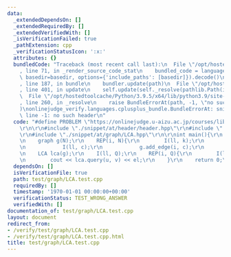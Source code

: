 ```yaml
---
data:
  _extendedDependsOn: []
  _extendedRequiredBy: []
  _extendedVerifiedWith: []
  _isVerificationFailed: true
  _pathExtension: cpp
  _verificationStatusIcon: ':x:'
  attributes: {}
  bundledCode: "Traceback (most recent call last):\n  File \"/opt/hostedtoolcache/Python/3.9.5/x64/lib/python3.9/site-packages/onlinejudge_verify/documentation/build.py\"\
    , line 71, in _render_source_code_stat\n    bundled_code = language.bundle(stat.path,\
    \ basedir=basedir, options={'include_paths': [basedir]}).decode()\n  File \"/opt/hostedtoolcache/Python/3.9.5/x64/lib/python3.9/site-packages/onlinejudge_verify/languages/cplusplus.py\"\
    , line 187, in bundle\n    bundler.update(path)\n  File \"/opt/hostedtoolcache/Python/3.9.5/x64/lib/python3.9/site-packages/onlinejudge_verify/languages/cplusplus_bundle.py\"\
    , line 401, in update\n    self.update(self._resolve(pathlib.Path(included), included_from=path))\n\
    \  File \"/opt/hostedtoolcache/Python/3.9.5/x64/lib/python3.9/site-packages/onlinejudge_verify/languages/cplusplus_bundle.py\"\
    , line 260, in _resolve\n    raise BundleErrorAt(path, -1, \"no such header\"\
    )\nonlinejudge_verify.languages.cplusplus_bundle.BundleErrorAt: snippet/at/graph/LCA.hpp:\
    \ line -1: no such header\n"
  code: "#define PROBLEM \"https://onlinejudge.u-aizu.ac.jp/courses/library/5/GRL/5/GRL_5_C\"\
    \r\n\r\n#include \"./snippet/at/header/header.hpp\"\r\n#include \"./snippet/at/graph/graph.hpp\"\
    \r\n#include \"./snippet/at/graph/LCA.hpp\"\r\n\r\nint main(){\r\n    I(ll, N);\r\
    \n    graph g(N);\r\n    REP(i, N){\r\n        I(ll, k);\r\n        REP(j, k){\r\
    \n            I(ll, c);\r\n            g.add_edge(i, c);\r\n        }\r\n    }\r\
    \n    LCA lca(g);\r\n    I(ll, Q);\r\n    REP(i, Q){\r\n        I(ll, u, v);\r\
    \n        cout << lca.query(u, v) << el;\r\n    }\r\n    return 0;\r\n}"
  dependsOn: []
  isVerificationFile: true
  path: test/graph/LCA.test.cpp
  requiredBy: []
  timestamp: '1970-01-01 00:00:00+00:00'
  verificationStatus: TEST_WRONG_ANSWER
  verifiedWith: []
documentation_of: test/graph/LCA.test.cpp
layout: document
redirect_from:
- /verify/test/graph/LCA.test.cpp
- /verify/test/graph/LCA.test.cpp.html
title: test/graph/LCA.test.cpp
---
```

